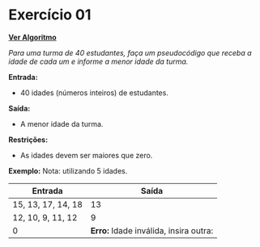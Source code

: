 # Exercício 01

[**Ver Algoritmo**](Algoritmo01.md)

*Para uma turma de 40 estudantes, faça um pseudocódigo que receba a idade de cada um e informe a menor idade da turma.*

**Entrada:**
- 40 idades (números inteiros) de estudantes.

**Saída:**
- A menor idade da turma.

**Restrições:**
- As idades devem ser maiores que zero.

**Exemplo:**
Nota: utilizando 5 idades.

| Entrada           | Saída |
| ----------------- | ----- |
| 15, 13, 17, 14, 18 | 13    |
| 12, 10, 9, 11, 12  | 9     |
| 0 |**Erro:** Idade inválida, insira outra: |


